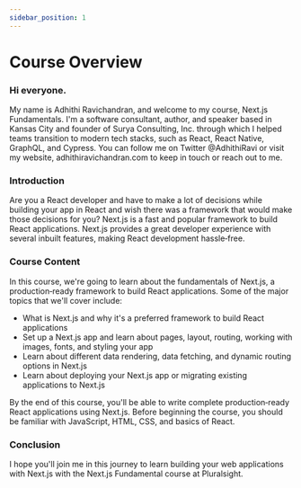 ```yaml
---
sidebar_position: 1
---
```


# Course Overview

### Hi everyone.

My name is Adhithi Ravichandran, and welcome to my course, Next.js Fundamentals. I'm a software consultant, author, and speaker based in Kansas City and founder of Surya Consulting, Inc. through which I helped teams transition to modern tech stacks, such as React, React Native, GraphQL, and Cypress. You can follow me on Twitter @AdhithiRavi or visit my website, adhithiravichandran.com to keep in touch or reach out to me.

### Introduction

Are you a React developer and have to make a lot of decisions while building your app in React and wish there was a framework that would make those decisions for you? Next.js is a fast and popular framework to build React applications. Next.js provides a great developer experience with several inbuilt features, making React development hassle‑free.

### Course Content

In this course, we're going to learn about the fundamentals of Next.js, a production‑ready framework to build React applications. Some of the major topics that we'll cover include:

- What is Next.js and why it's a preferred framework to build React applications
- Set up a Next.js app and learn about pages, layout, routing, working with images, fonts, and styling your app
- Learn about different data rendering, data fetching, and dynamic routing options in Next.js
- Learn about deploying your Next.js app or migrating existing applications to Next.js

By the end of this course, you'll be able to write complete production‑ready React applications using Next.js. Before beginning the course, you should be familiar with JavaScript, HTML, CSS, and basics of React.

### Conclusion

I hope you'll join me in this journey to learn building your web applications with Next.js with the Next.js Fundamental course at Pluralsight.